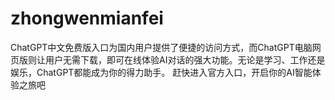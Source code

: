 # zhongwenmianfei
ChatGPT中文免费版入口为国内用户提供了便捷的访问方式，而ChatGPT电脑网页版则让用户无需下载，即可在线体验AI对话的强大功能。无论是学习、工作还是娱乐，ChatGPT都能成为你的得力助手。  赶快进入官方入口，开启你的AI智能体验之旅吧

